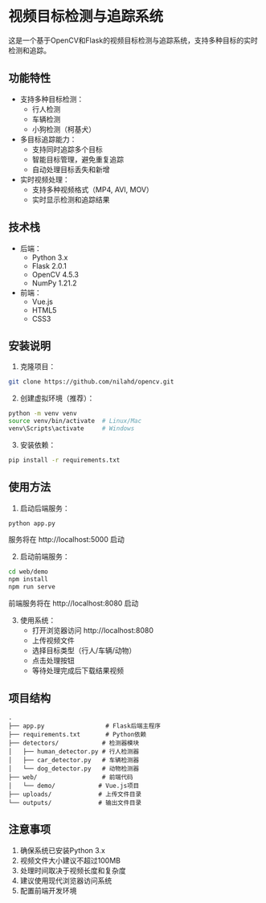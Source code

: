 <!--
 * @Author: Coisini 3059421373@qq.com
 * @Date: 2025-04-27 11:09:46
 * @LastEditors: Coisini 3059421373@qq.com
 * @LastEditTime: 2025-04-28 10:40:20
 * @FilePath: \git\README.md
 * @Description: 这是默认设置,请设置`customMade`, 打开koroFileHeader查看配置 进行设置: https://github.com/OBKoro1/koro1FileHeader/wiki/%E9%85%8D%E7%BD%AE
-->
# 视频目标检测与追踪系统

这是一个基于OpenCV和Flask的视频目标检测与追踪系统，支持多种目标的实时检测和追踪。

## 功能特性

- 支持多种目标检测：
  - 行人检测
  - 车辆检测
  - 小狗检测（柯基犬）
- 多目标追踪能力：
  - 支持同时追踪多个目标
  - 智能目标管理，避免重复追踪
  - 自动处理目标丢失和新增
- 实时视频处理：
  - 支持多种视频格式（MP4, AVI, MOV）
  - 实时显示检测和追踪结果

## 技术栈

- 后端：
  - Python 3.x
  - Flask 2.0.1
  - OpenCV 4.5.3
  - NumPy 1.21.2
- 前端：
  - Vue.js
  - HTML5
  - CSS3

## 安装说明

1. 克隆项目：
```bash
git clone https://github.com/nilahd/opencv.git
```

2. 创建虚拟环境（推荐）：
```bash
python -m venv venv
source venv/bin/activate  # Linux/Mac
venv\Scripts\activate     # Windows
```

3. 安装依赖：
```bash
pip install -r requirements.txt
```

## 使用方法

1. 启动后端服务：
```bash
python app.py
```
服务将在 http://localhost:5000 启动

2. 启动前端服务：
```bash
cd web/demo
npm install
npm run serve
```
前端服务将在 http://localhost:8080 启动

3. 使用系统：
   - 打开浏览器访问 http://localhost:8080
   - 上传视频文件
   - 选择目标类型（行人/车辆/动物）
   - 点击处理按钮
   - 等待处理完成后下载结果视频

## 项目结构

```
.
├── app.py                 # Flask后端主程序
├── requirements.txt       # Python依赖
├── detectors/            # 检测器模块
│   ├── human_detector.py # 行人检测器
│   ├── car_detector.py   # 车辆检测器
│   └── dog_detector.py   # 动物检测器
├── web/                  # 前端代码
│   └── demo/            # Vue.js项目
├── uploads/             # 上传文件目录
└── outputs/             # 输出文件目录
```


## 注意事项

1. 确保系统已安装Python 3.x
2. 视频文件大小建议不超过100MB
3. 处理时间取决于视频长度和复杂度
4. 建议使用现代浏览器访问系统
5. 配置前端开发环境

